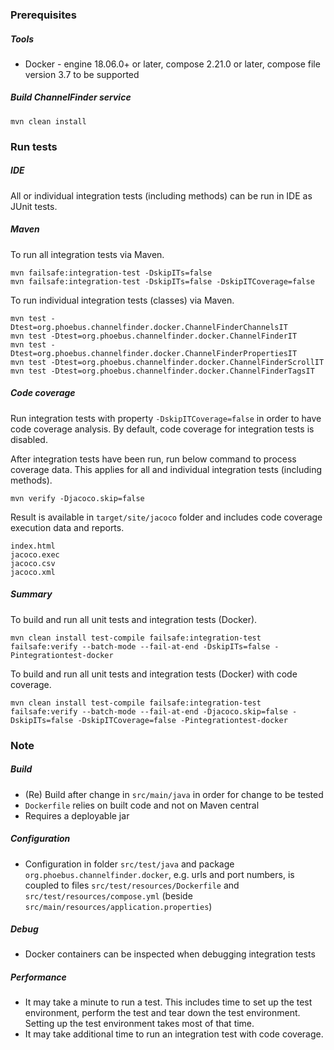 ### Prerequisites

##### Tools

* Docker - engine 18.06.0+ or later, compose 2.21.0 or later, compose file version 3.7 to be supported

##### Build ChannelFinder service

```
mvn clean install
```

### Run tests

##### IDE

All or individual integration tests (including methods) can be run in IDE as JUnit tests.

##### Maven

To run all integration tests via Maven.

```
mvn failsafe:integration-test -DskipITs=false
mvn failsafe:integration-test -DskipITs=false -DskipITCoverage=false
```

To run individual integration tests (classes) via Maven.

```
mvn test -Dtest=org.phoebus.channelfinder.docker.ChannelFinderChannelsIT
mvn test -Dtest=org.phoebus.channelfinder.docker.ChannelFinderIT
mvn test -Dtest=org.phoebus.channelfinder.docker.ChannelFinderPropertiesIT
mvn test -Dtest=org.phoebus.channelfinder.docker.ChannelFinderScrollIT
mvn test -Dtest=org.phoebus.channelfinder.docker.ChannelFinderTagsIT
```

##### Code coverage

Run integration tests with property `-DskipITCoverage=false` in order to have code coverage analysis. By default, code coverage for integration tests is disabled.

After integration tests have been run, run below command to process coverage data. This applies for all and individual integration tests (including methods).

```
mvn verify -Djacoco.skip=false
```

Result is available in `target/site/jacoco` folder and includes code coverage execution data and reports.

```
index.html
jacoco.exec
jacoco.csv
jacoco.xml
```

##### Summary

To build and run all unit tests and integration tests (Docker).

```
mvn clean install test-compile failsafe:integration-test failsafe:verify --batch-mode --fail-at-end -DskipITs=false -Pintegrationtest-docker
```

To build and run all unit tests and integration tests (Docker) with code coverage.

```
mvn clean install test-compile failsafe:integration-test failsafe:verify --batch-mode --fail-at-end -Djacoco.skip=false -DskipITs=false -DskipITCoverage=false -Pintegrationtest-docker
```

### Note

##### Build

* (Re) Build after change in `src/main/java` in order for change to be tested
* `Dockerfile` relies on built code and not on Maven central
* Requires a deployable jar

##### Configuration

* Configuration in folder `src/test/java` and package `org.phoebus.channelfinder.docker`, e.g. urls and port numbers, is coupled to files `src/test/resources/Dockerfile` and `src/test/resources/compose.yml` (beside `src/main/resources/application.properties`)

##### Debug

* Docker containers can be inspected when debugging integration tests

##### Performance

* It may take a minute to run a test. This includes time to set up the test environment, perform the test and tear down the test environment. Setting up the test environment takes most of that time.
* It may take additional time to run an integration test with code coverage.
